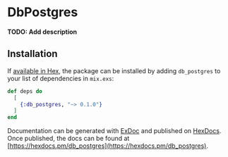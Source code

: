 # DbPostgres

**TODO: Add description**

## Installation

If [available in Hex](https://hex.pm/docs/publish), the package can be installed
by adding `db_postgres` to your list of dependencies in `mix.exs`:

```elixir
def deps do
  [
    {:db_postgres, "~> 0.1.0"}
  ]
end
```

Documentation can be generated with [ExDoc](https://github.com/elixir-lang/ex_doc)
and published on [HexDocs](https://hexdocs.pm). Once published, the docs can
be found at [https://hexdocs.pm/db_postgres](https://hexdocs.pm/db_postgres).

